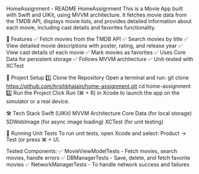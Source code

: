 HomeAssignment - README
HomeAssignment
This is a Movie App built with Swift and UIKit, using MVVM architecture. It fetches movie data from the TMDB API, displays movie lists, and provides detailed information about each movie, including cast details and favorites functionality.

📌 Features
✅ Fetch movies from the TMDB API
✅ Search movies by title
✅ View detailed movie descriptions with poster, rating, and release year
✅ View cast details of each movie
✅ Mark movies as favorites
✅ Uses Core Data for persistent storage
✅ Follows MVVM architecture
✅ Unit-tested with XCTest

🚀 Project Setup
1️⃣ Clone the Repository
Open a terminal and run:
git clone https://github.com/hrishbhajain/home-assignment.git
cd home-assignment
2️⃣ Run the Project
Click Run (⌘ + R) in Xcode to launch the app on the simulator or a real device.

🛠 Tech Stack
Swift (UIKit)
MVVM Architecture
Core Data (for local storage)
SDWebImage (for async image loading)
XCTest (for unit testing)

🧪 Running Unit Tests
To run unit tests, open Xcode and select:
Product → Test (or press ⌘ + U).

Tested Components:
✅ MovieViewModelTests - Fetch movies, search movies, handle errors
✅ DBManagerTests - Save, delete, and fetch favorite movies
✅ NetworkManagerTests - To handle network success and failures




